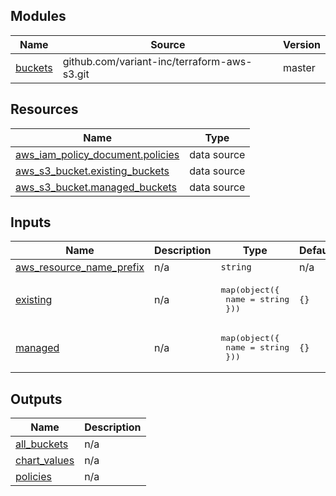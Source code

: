 <!-- BEGINNING OF PRE-COMMIT-TERRAFORM DOCS HOOK -->


## Modules

| Name | Source | Version |
|------|--------|---------|
| <a name="module_buckets"></a> [buckets](#module\_buckets) | github.com/variant-inc/terraform-aws-s3.git | master |

## Resources

| Name | Type |
|------|------|
| [aws_iam_policy_document.policies](https://registry.terraform.io/providers/hashicorp/aws/latest/docs/data-sources/iam_policy_document) | data source |
| [aws_s3_bucket.existing_buckets](https://registry.terraform.io/providers/hashicorp/aws/latest/docs/data-sources/s3_bucket) | data source |
| [aws_s3_bucket.managed_buckets](https://registry.terraform.io/providers/hashicorp/aws/latest/docs/data-sources/s3_bucket) | data source |

## Inputs

| Name | Description | Type | Default | Required |
|------|-------------|------|---------|:--------:|
| <a name="input_aws_resource_name_prefix"></a> [aws\_resource\_name\_prefix](#input\_aws\_resource\_name\_prefix) | n/a | `string` | n/a | yes |
| <a name="input_existing"></a> [existing](#input\_existing) | n/a | <pre>map(object({<br>    name = string<br>  }))</pre> | `{}` | no |
| <a name="input_managed"></a> [managed](#input\_managed) | n/a | <pre>map(object({<br>    name = string<br>  }))</pre> | `{}` | no |

## Outputs

| Name | Description |
|------|-------------|
| <a name="output_all_buckets"></a> [all\_buckets](#output\_all\_buckets) | n/a |
| <a name="output_chart_values"></a> [chart\_values](#output\_chart\_values) | n/a |
| <a name="output_policies"></a> [policies](#output\_policies) | n/a |
<!-- END OF PRE-COMMIT-TERRAFORM DOCS HOOK -->